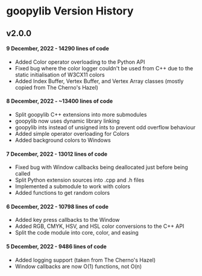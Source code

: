 # goopylib Version History

## v2.0.0

#### 9 December, 2022 - 14290 lines of code

* Added Color operator overloading to the Python API
* Fixed bug where the color logger couldn't be used from C++ due to the static initialisation of W3CX11 colors
* Added Index Buffer, Vertex Buffer, and Vertex Array classes (mostly copied from The Cherno's Hazel)

#### 8 December, 2022 - ~13400 lines of code

* Split goopylib C++ extensions into more submodules
* goopylib now uses dynamic library linking
* goopylib ints instead of unsigned ints to prevent odd overflow behaviour
* Added simple operator overloading for Colors
* Added background colors to Windows

#### 7 December, 2022 - 13012 lines of code

* Fixed bug with Window callbacks being deallocated just before being called
* Split Python extension sources into .cpp and .h files
* Implemented a submodule to work with colors
* Added functions to get random colors

#### 6 December, 2022 - 10798 lines of code

* Added key press callbacks to the Window
* Added RGB, CMYK, HSV, and HSL color conversions to the C++ API
* Split the code module into core, color, and easing

#### 5 December, 2022 - 9486 lines of code

* Added logging support (taken from The Cherno's Hazel)
* Window callbacks are now O(1) functions, not O(n)
